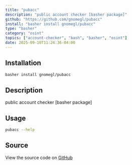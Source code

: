 ```yaml
---
title: "pubacc"
description: "public account checker [basher package]"
github: "https://github.com/gnomegl/pubacc"
install: "basher install gnomegl/pubacc"
type: "basher"
category: "osint"
topics: ["account-checker", "bash", "basher", "osint"]
date: 2025-09-10T11:24:36-04:00
---
```


## Installation

```bash
basher install gnomegl/pubacc
```

## Description

public account checker [basher package]

## Usage

```bash
pubacc --help
```

## Source

View the source code on [GitHub](https://github.com/gnomegl/pubacc)
